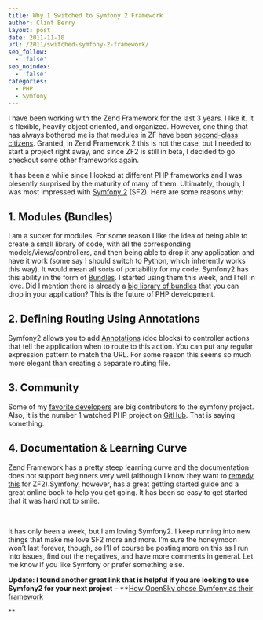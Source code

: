 ```yaml
---
title: Why I Switched to Symfony 2 Framework
author: Clint Berry
layout: post
date: 2011-11-10
url: /2011/switched-symfony-2-framework/
seo_follow:
  - 'false'
seo_noindex:
  - 'false'
categories:
  - PHP
  - Symfony
---
```

I have been working with the Zend Framework for the last 3 years. I like it. It is flexible, heavily object oriented, and organized. However, one thing that has always bothered me is that modules in ZF have been <a title="Zend Framework Modules" href="http://weierophinney.net/matthew/archives/234-Module-Bootstraps-in-Zend-Framework-Dos-and-Donts.html" target="_blank">second-class citizens</a>. Granted, in Zend Framework 2 this is not the case, but I needed to start a project right away, and since ZF2 is still in beta, I decided to go checkout some other frameworks again.
  
<!--more-->


  
It has been a while since I looked at different PHP frameworks and I was plesently surprised by the maturity of many of them. Ultimately, though, I was most impressed with <a href="http://symfony.com/" target="_blank">Symfony 2</a> (SF2). Here are some reasons why:

## 1. Modules (Bundles)

I am a sucker for modules. For some reason I like the idea of being able to create a small library of code, with all the corresponding models/views/controllers, and then being able to drop it any application and have it work (some say I should switch to Python, which inherently works this way). It would mean all sorts of portability for my code. Symfony2 has this ability in the form of <a href="http://symfony.com/doc/current/book/page_creation.html#the-bundle-system" target="_blank">Bundles</a>. I started using them this week, and I fell in love. Did I mention there is already a <a href="http://symfony2bundles.org/" target="_blank">big library of bundles</a> that you can drop in your application? This is the future of PHP development.

## 2. Defining Routing Using Annotations

Symfony2 allows you to add <a href="http://symfony.com/doc/2.0/bundles/SensioFrameworkExtraBundle/annotations/routing.html" target="_blank">Annotations</a> (doc blocks) to controller actions that tell the application when to route to this action. You can put any regular expression pattern to match the URL. For some reason this seems so much more elegant than creating a separate routing file.

## 3. Community

Some of my <a title="SPF13" href="http://spf13.com/post/symfony2" target="_blank">favorite developers</a> are big contributors to the symfony project. Also, it is the number 1 watched PHP project on <a href="http://github.com/languages/PHP/most_watched" target="_blank">GitHub</a>. That is saying something.

## 4. Documentation &#038; Learning Curve

Zend Framework has a pretty steep learning curve and the documentation does not support beginners very well (although I know they want to [remedy this][1] for ZF2).Symfony, however, has a great getting started guide and a great online book to help you get going. It has been so easy to get started that it was hard not to smile.
  
&nbsp;

It has only been a week, but I am loving Symfony2. I keep running into new things that make me love SF2 more and more. I&#8217;m sure the honeymoon won&#8217;t last forever, though, so I&#8217;ll of course be posting more on this as I run into issues, find out the negatives, and have more comments in general. Let me know if you like Symfony or prefer something else.

**Update: I found another great link that is helpful if you are looking to use Symfony2 for your next project** &#8211; **[How OpenSky chose Symfony as their framework][2]
  
** 

&nbsp;

 [1]: http://framework.zend.com/wiki/display/ZFDEV2/Zend+Framework+2.0+Requirements#ZendFramework2.0Requirements-Easethelearningcurve
 [2]: http://engineering.opensky.com/post/how-opensky-chose-symfony2-as-our-web-framework "Sensio chooses symfony2"